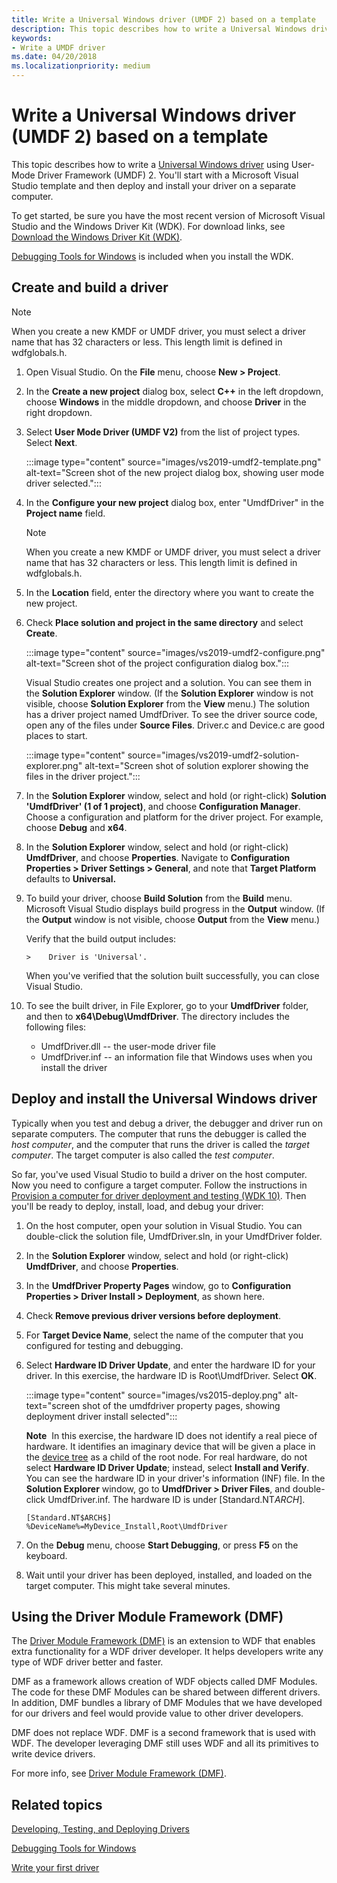 ```yaml
---
title: Write a Universal Windows driver (UMDF 2) based on a template
description: This topic describes how to write a Universal Windows driver using User-Mode Driver Framework (UMDF) 2. You'll start with a Microsoft Visual Studio template and then deploy and install your driver on a separate computer.
keywords:
- Write a UMDF driver
ms.date: 04/20/2018
ms.localizationpriority: medium
---
```


# Write a Universal Windows driver (UMDF 2) based on a template

This topic describes how to write a [Universal Windows driver](/windows-hardware/drivers) using User-Mode Driver Framework (UMDF) 2. You'll start with a Microsoft Visual Studio template and then deploy and install your driver on a separate computer.

To get started, be sure you have the most recent version of Microsoft Visual Studio and the Windows Driver Kit (WDK). For download links, see [Download the Windows Driver Kit (WDK)](../download-the-wdk.md).

[Debugging Tools for Windows](../debugger/index.md) is included when you install the WDK.

## Create and build a driver

>[!NOTE]
>When you create a new KMDF or UMDF driver, you must select a driver name that has 32 characters or less. This length limit is defined in wdfglobals.h.

1. Open Visual Studio. On the **File** menu, choose **New &gt; Project**.
1. In the **Create a new project** dialog box, select **C++** in the left dropdown, choose **Windows** in the middle dropdown, and choose **Driver** in the right dropdown.
1. Select **User Mode Driver (UMDF V2)** from the list of project types. Select **Next**.

    :::image type="content" source="images/vs2019-umdf2-template.png" alt-text="Screen shot of the new project dialog box, showing user mode driver selected.":::

1. In the **Configure your new project** dialog box, enter "UmdfDriver" in the **Project name** field.

     > [!NOTE]
    > When you create a new KMDF or UMDF driver, you must select a driver name that has 32 characters or less. This length limit is defined in wdfglobals.h.  

1. In the **Location** field, enter the directory where you want to create the new project.
1. Check **Place solution and project in the same directory** and select **Create**.

    :::image type="content" source="images/vs2019-umdf2-configure.png" alt-text="Screen shot of the project configuration dialog box.":::

    Visual Studio creates one project and a solution. You can see them in the **Solution Explorer** window. (If the **Solution Explorer** window is not visible, choose **Solution Explorer** from the **View** menu.) The solution has a driver project named UmdfDriver. To see the driver source code, open any of the files under **Source Files**. Driver.c and Device.c are good places to start.

    :::image type="content" source="images/vs2019-umdf2-solution-explorer.png" alt-text="Screen shot of solution explorer showing the files in the driver project.":::

1. In the **Solution Explorer** window, select and hold (or right-click) **Solution 'UmdfDriver' (1 of 1 project)**, and choose **Configuration Manager**. Choose a configuration and platform for the driver project. For example, choose **Debug** and **x64**.
1. In the **Solution Explorer** window, select and hold (or right-click) **UmdfDriver**, and choose **Properties**. Navigate to **Configuration Properties &gt; Driver Settings &gt; General**, and note that **Target Platform** defaults to **Universal.**
1. To build your driver, choose **Build Solution** from the **Build** menu. Microsoft Visual Studio displays build progress in the **Output** window. (If the **Output** window is not visible, choose **Output** from the **View** menu.)

    Verify that the build output includes:

    ``` syntax
    >    Driver is 'Universal'.
    ```

    When you've verified that the solution built successfully, you can close Visual Studio.

1. To see the built driver, in File Explorer, go to your **UmdfDriver** folder, and then to **x64\\Debug\\UmdfDriver**. The directory includes the following files:

    * UmdfDriver.dll -- the user-mode driver file
    * UmdfDriver.inf -- an information file that Windows uses when you install the driver

## Deploy and install the Universal Windows driver

Typically when you test and debug a driver, the debugger and driver run on separate computers. The computer that runs the debugger is called the *host computer*, and the computer that runs the driver is called the *target computer*. The target computer is also called the *test computer*.

So far, you've used Visual Studio to build a driver on the host computer. Now you need to configure a target computer. Follow the instructions in [Provision a computer for driver deployment and testing (WDK 10)](provision-a-target-computer-wdk-8-1.md). Then you'll be ready to deploy, install, load, and debug your driver:

1. On the host computer, open your solution in Visual Studio. You can double-click the solution file, UmdfDriver.sln, in your UmdfDriver folder.
2. In the **Solution Explorer** window, select and hold (or right-click) **UmdfDriver**, and choose **Properties**.
3. In the **UmdfDriver Property Pages** window, go to **Configuration Properties &gt; Driver Install &gt; Deployment**, as shown here.
4. Check **Remove previous driver versions before deployment**.
5. For **Target Device Name**, select the name of the computer that you configured for testing and debugging.
6. Select **Hardware ID Driver Update**, and enter the hardware ID for your driver. In this exercise, the hardware ID is Root\\UmdfDriver. Select **OK**.

    :::image type="content" source="images/vs2015-deploy.png" alt-text="screen shot of the umdfdriver property pages, showing deployment driver install selected":::

    **Note**  In this exercise, the hardware ID does not identify a real piece of hardware. It identifies an imaginary device that will be given a place in the [device tree](./device-nodes-and-device-stacks.md) as a child of the root node. For real hardware, do not select **Hardware ID Driver Update**; instead, select **Install and Verify**.
    You can see the hardware ID in your driver's information (INF) file. In the **Solution Explorer** window, go to **UmdfDriver &gt; Driver Files**, and double-click UmdfDriver.inf. The hardware ID is under \[Standard.NT$ARCH$\].

    ```ManagedCPlusPlus
    [Standard.NT$ARCH$]
    %DeviceName%=MyDevice_Install,Root\UmdfDriver
    ```

7. On the **Debug** menu, choose **Start Debugging**, or press **F5** on the keyboard.
8. Wait until your driver has been deployed, installed, and loaded on the target computer. This might take several minutes.

## Using the Driver Module Framework (DMF)

The [Driver Module Framework (DMF)](https://github.com/Microsoft/DMF) is an extension to WDF that enables extra functionality for a WDF driver developer. It helps developers write any type of WDF driver better and faster.

DMF as a framework allows creation of WDF objects called DMF Modules. The code for these DMF Modules can be shared between different drivers. In addition, DMF bundles a library of DMF Modules that we have developed for our drivers and feel would provide value to other driver developers.

DMF does not replace WDF. DMF is a second framework that is used with WDF. The developer leveraging DMF still uses WDF and all its primitives to write device drivers.

For more info, see [Driver Module Framework (DMF)](https://github.com/Microsoft/DMF).

## Related topics

[Developing, Testing, and Deploying Drivers](../develop/index.md)

[Debugging Tools for Windows](../debugger/index.md)

[Write your first driver](writing-your-first-driver.md)
